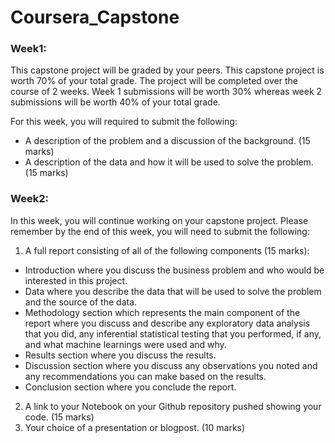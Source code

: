 # Coursera_Capstone
### Week1:
This capstone project will be graded by your peers. This capstone project is worth 70% of your total grade. The project will be completed over the course of 2 weeks. Week 1 submissions will be worth 30% whereas week 2 submissions will be worth 40% of your total grade.

For this week, you will required to submit the following:
- A description of the problem and a discussion of the background. (15 marks)
- A description of the data and how it will be used to solve the problem. (15 marks)


### Week2:

In this week, you will continue working on your capstone project. Please remember by the end of this week, you will need to submit the following:

1. A full report consisting of all of the following components (15 marks):
  - Introduction where you discuss the business problem and who would be interested in this project.
  - Data where you describe the data that will be used to solve the problem and the source of the data.
  - Methodology section which represents the main component of the report where you discuss and describe any exploratory data analysis that you did, any inferential statistical testing that you performed, if any, and what machine learnings were used and why.
  - Results section where you discuss the results.
  - Discussion section where you discuss any observations you noted and any recommendations you can make based on the results.
  - Conclusion section where you conclude the report.
2. A link to your Notebook on your Github repository pushed showing your code. (15 marks)
3. Your choice of a presentation or blogpost. (10 marks)
